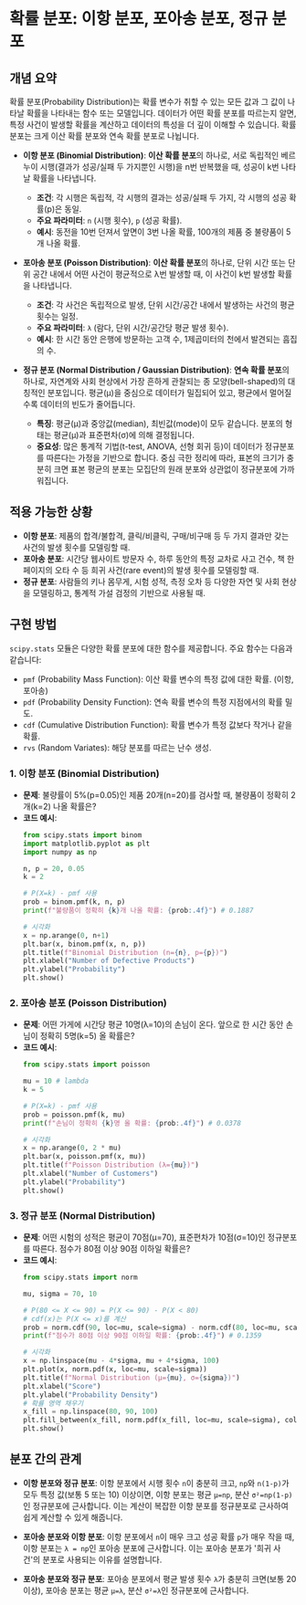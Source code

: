 
# 확률 분포: 이항 분포, 포아송 분포, 정규 분포

## 개념 요약

확률 분포(Probability Distribution)는 확률 변수가 취할 수 있는 모든 값과 그 값이 나타날 확률을 나타내는 함수 또는 모델입니다. 데이터가 어떤 확률 분포를 따르는지 알면, 특정 사건이 발생할 확률을 계산하고 데이터의 특성을 더 깊이 이해할 수 있습니다. 확률 분포는 크게 이산 확률 분포와 연속 확률 분포로 나뉩니다.

- **이항 분포 (Binomial Distribution)**: **이산 확률 분포**의 하나로, 서로 독립적인 베르누이 시행(결과가 성공/실패 두 가지뿐인 시행)을 n번 반복했을 때, 성공이 k번 나타날 확률을 나타냅니다. 
    - **조건**: 각 시행은 독립적, 각 시행의 결과는 성공/실패 두 가지, 각 시행의 성공 확률(p)은 동일.
    - **주요 파라미터**: `n` (시행 횟수), `p` (성공 확률).
    - **예시**: 동전을 10번 던져서 앞면이 3번 나올 확률, 100개의 제품 중 불량품이 5개 나올 확률.

- **포아송 분포 (Poisson Distribution)**: **이산 확률 분포**의 하나로, 단위 시간 또는 단위 공간 내에서 어떤 사건이 평균적으로 λ번 발생할 때, 이 사건이 k번 발생할 확률을 나타냅니다.
    - **조건**: 각 사건은 독립적으로 발생, 단위 시간/공간 내에서 발생하는 사건의 평균 횟수는 일정.
    - **주요 파라미터**: `λ` (람다, 단위 시간/공간당 평균 발생 횟수).
    - **예시**: 한 시간 동안 은행에 방문하는 고객 수, 1제곱미터의 천에서 발견되는 흠집의 수.

- **정규 분포 (Normal Distribution / Gaussian Distribution)**: **연속 확률 분포**의 하나로, 자연계와 사회 현상에서 가장 흔하게 관찰되는 종 모양(bell-shaped)의 대칭적인 분포입니다. 평균(μ)을 중심으로 데이터가 밀집되어 있고, 평균에서 멀어질수록 데이터의 빈도가 줄어듭니다.
    - **특징**: 평균(μ)과 중앙값(median), 최빈값(mode)이 모두 같습니다. 분포의 형태는 평균(μ)과 표준편차(σ)에 의해 결정됩니다.
    - **중요성**: 많은 통계적 기법(t-test, ANOVA, 선형 회귀 등)이 데이터가 정규분포를 따른다는 가정을 기반으로 합니다. 중심 극한 정리에 따라, 표본의 크기가 충분히 크면 표본 평균의 분포는 모집단의 원래 분포와 상관없이 정규분포에 가까워집니다.

## 적용 가능한 상황

- **이항 분포**: 제품의 합격/불합격, 클릭/비클릭, 구매/비구매 등 두 가지 결과만 갖는 사건의 발생 횟수를 모델링할 때.
- **포아송 분포**: 시간당 웹사이트 방문자 수, 하루 동안의 특정 교차로 사고 건수, 책 한 페이지의 오타 수 등 희귀 사건(rare event)의 발생 횟수를 모델링할 때.
- **정규 분포**: 사람들의 키나 몸무게, 시험 성적, 측정 오차 등 다양한 자연 및 사회 현상을 모델링하고, 통계적 가설 검정의 기반으로 사용될 때.

## 구현 방법

`scipy.stats` 모듈은 다양한 확률 분포에 대한 함수를 제공합니다. 주요 함수는 다음과 같습니다:
- `pmf` (Probability Mass Function): 이산 확률 변수의 특정 값에 대한 확률. (이항, 포아송)
- `pdf` (Probability Density Function): 연속 확률 변수의 특정 지점에서의 확률 밀도.
- `cdf` (Cumulative Distribution Function): 확률 변수가 특정 값보다 작거나 같을 확률.
- `rvs` (Random Variates): 해당 분포를 따르는 난수 생성.

### 1. 이항 분포 (Binomial Distribution)

- **문제**: 불량률이 5%(p=0.05)인 제품 20개(n=20)를 검사할 때, 불량품이 정확히 2개(k=2) 나올 확률은?
- **코드 예시**:
  ```python
  from scipy.stats import binom
  import matplotlib.pyplot as plt
  import numpy as np

  n, p = 20, 0.05
  k = 2

  # P(X=k) - pmf 사용
  prob = binom.pmf(k, n, p)
  print(f"불량품이 정확히 {k}개 나올 확률: {prob:.4f}") # 0.1887

  # 시각화
  x = np.arange(0, n+1)
  plt.bar(x, binom.pmf(x, n, p))
  plt.title(f"Binomial Distribution (n={n}, p={p})")
  plt.xlabel("Number of Defective Products")
  plt.ylabel("Probability")
  plt.show()
  ```

### 2. 포아송 분포 (Poisson Distribution)

- **문제**: 어떤 가게에 시간당 평균 10명(λ=10)의 손님이 온다. 앞으로 한 시간 동안 손님이 정확히 5명(k=5) 올 확률은?
- **코드 예시**:
  ```python
  from scipy.stats import poisson

  mu = 10 # lambda
  k = 5

  # P(X=k) - pmf 사용
  prob = poisson.pmf(k, mu)
  print(f"손님이 정확히 {k}명 올 확률: {prob:.4f}") # 0.0378

  # 시각화
  x = np.arange(0, 2 * mu)
  plt.bar(x, poisson.pmf(x, mu))
  plt.title(f"Poisson Distribution (λ={mu})")
  plt.xlabel("Number of Customers")
  plt.ylabel("Probability")
  plt.show()
  ```

### 3. 정규 분포 (Normal Distribution)

- **문제**: 어떤 시험의 성적은 평균이 70점(μ=70), 표준편차가 10점(σ=10)인 정규분포를 따른다. 점수가 80점 이상 90점 이하일 확률은?
- **코드 예시**:
  ```python
  from scipy.stats import norm

  mu, sigma = 70, 10

  # P(80 <= X <= 90) = P(X <= 90) - P(X < 80)
  # cdf(x)는 P(X <= x)를 계산
  prob = norm.cdf(90, loc=mu, scale=sigma) - norm.cdf(80, loc=mu, scale=sigma)
  print(f"점수가 80점 이상 90점 이하일 확률: {prob:.4f}") # 0.1359

  # 시각화
  x = np.linspace(mu - 4*sigma, mu + 4*sigma, 100)
  plt.plot(x, norm.pdf(x, loc=mu, scale=sigma))
  plt.title(f"Normal Distribution (μ={mu}, σ={sigma})")
  plt.xlabel("Score")
  plt.ylabel("Probability Density")
  # 확률 영역 채우기
  x_fill = np.linspace(80, 90, 100)
  plt.fill_between(x_fill, norm.pdf(x_fill, loc=mu, scale=sigma), color='skyblue')
  plt.show()
  ```

## 분포 간의 관계

- **이항 분포와 정규 분포**: 이항 분포에서 시행 횟수 `n`이 충분히 크고, `np`와 `n(1-p)`가 모두 특정 값(보통 5 또는 10) 이상이면, 이항 분포는 평균 `μ=np`, 분산 `σ²=np(1-p)`인 정규분포에 근사합니다. 이는 계산이 복잡한 이항 분포를 정규분포로 근사하여 쉽게 계산할 수 있게 해줍니다.

- **포아송 분포와 이항 분포**: 이항 분포에서 `n`이 매우 크고 성공 확률 `p`가 매우 작을 때, 이항 분포는 `λ = np`인 포아송 분포에 근사합니다. 이는 포아송 분포가 '희귀 사건'의 분포로 사용되는 이유를 설명합니다.

- **포아송 분포와 정규 분포**: 포아송 분포에서 평균 발생 횟수 `λ`가 충분히 크면(보통 20 이상), 포아송 분포는 평균 `μ=λ`, 분산 `σ²=λ`인 정규분포에 근사합니다.
